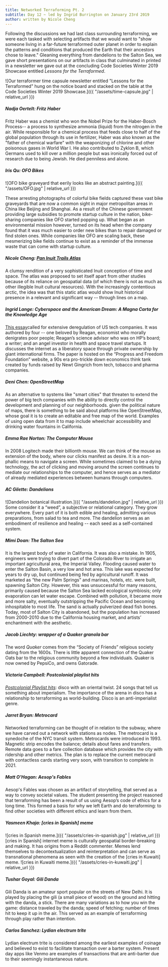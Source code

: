 ```yaml
---
title: Networked Terraforming Pt. 2
subtitle: Day 12 ~ led by Ingrid Burrington on January 23rd 2019
author: written by Nicole Cheng
---
```

Following the discussions we had last class surrounding terraforming, we were each tasked with selecting artifacts that we would want to "show someone living in a far-future terraformed outer planet in order to explain the patterns and conditions that produced the Earth that their ancestors chose to leave." Gleaning everything from dandelions to the Salton Sea, we gave short presentations on our artifacts in class that culminated in printed in a newsletter we gave out at the concluding Code Societies Winter 2019 Showcase entitled _Lessons for the Terraformed_.

![Our terraformer time capsule newsletter entitled "Lessons for the Terraformed" hung on the notice board and stacked on the table at the Code Societies Winter 2019 Showcase.]({{ "/assets/time-capsule.jpg" | relative_url }})

##### Nadja Oertelt: Fritz Haber
Fritz Haber was a chemist who won the Nobel Prize for the Haber-Bosch Process-- a process to synthesize ammonia (liquid) from the nitrogen in the air. While responsible for a chemical process that feeds close to half of the global population through its use in fertilizer, Haber was also known as the "father of chemical warfare" with the weaponizing of chlorine and other poisonous gases in World War I. He also contributed to Zyklon B, which Germans used to kill over a million people but was ironically forced out of research due to being Jewish. He died penniless and alone.


##### Iris Qu: OFO Bikes
![OFO bike graveyard that eerily looks like an abstract painting.]({{ "/assets/OFO.jpg" | relative_url }})

These arresting photographs of colorful bike fields captured these vast bike graveyards that are now a common sight in major metropolitan areas in China like Beijing and Shanghai. As a result of the Chinese government providing large subsidies to promote startup culture in the nation, bike-sharing companies like OFO started popping up. What began as an environmental mission however, turned on its head when the company found that it was much easier to order new bikes than to repair damaged or find stolen ones. While companies like OFO are scaling back, these mesmerizing bike fields continue to exist as a reminder of the immense waste that can come with startup culture.

##### Nicole Cheng: [Pan Inuit Trails Atlas](http://www.paninuittrails.org/index.html?module=module.about)
A clumsy rendition of a very sophisticated Inuit conception of time and space. The atlas was proposed to set itself apart from other studies because of its reliance on geospatial data (of which there is not as much as other illegible Inuit cultural resources). With the increasingly contentious arctic, the idea was that this static atlas would show Inuit historical presence in a relevant and significant way -- through lines on a map.

##### Ingrid Lange: Cyberspace and the American Dream: A Magna Carta for the Knowledge Age
[This essay](http://www.pff.org/issues-pubs/futureinsights/fi1.2magnacarta.html)called for extensive deregulation of US tech companies. It was authored by four -- one beloved by Reagan, economist who morally denigrates poor people; Reagan’s science advisor who was on HP’s board; a writer; and an angel investor in health and space travel startups. It discusses the internet as a liberatory space through private ownership by giant international firms. The paper is hosted on the “Progress and Freedom Foundation” website, a 90s era pro-trickle down economics think tank created by funds raised by Newt Gingrich from tech, tobacco and pharma companies.

##### Deni Chen: OpenStreetMap
As an alternative to systems like "smart cities" that threaten to extend the power of big tech companies with the ability to directly control the development and planning of our neighborhoods. given the political nature of maps, there is something to be said about platforms like OpenStreetMap, whose goal it is to create an editable and free map of the world. Examples of using open data from it to map include wheelchair accessibility and drinking water fountains in California.

##### Emma Rae Norton: The Computer Mouse
In 2008 Logitech made their billionth mouse. We can think of the mouse as extension of the body, where our clicks manifest as desire. It is a non-phallic means to navigate a screen. While sometimes claimed to be a dying technology, the act of clicking and moving around the screen continues to mediate our relationships to the computer, and hence serves as a mediator of already mediated experiences between humans through computers.

##### AC Gilette: Dandelions
![Dandelion botanical illustration.]({{ "/assets/dandelion.jpg" | relative_url }})
Some consider it a “weed”, a subjective or relational category. They grow everywhere. Every part of it is both edible and healing, admitting various preparations, from salad to tea and more. The dandelion serves as an embodiment of resilience and healing -- each seed as a self-contained system.

##### Mimi Doan: The Salton Sea
It is the largest body of water in California. It was also a mistake. In 1905, engineers were trying to divert part of the Colorado River to irrigate an important agricultural area, the Imperial Valley. Flooding caused water to enter the Salton Basin, a very low and hot area. This lake was expected for years to dry up, but continued being fed by agricultural runoff. It was marketed as “the new Palm Springs” and marinas, hotels, etc. were built, spawning Salton City. However, this was unsuccessful for many reasons, primarily caused because the Salton Sea lacked ecological symbiosis; only evaporation can let water escape. Combined with pollution, it became more and more salty, eventually outstripping the Pacific Ocean and becoming inhospitable to most life. The sand is actually pulverized dead fish bones. Today, most of Salton City is abandoned, but the population has increased from 2000-2010 due to the California housing market, and artists’ enchantment with the aesthetic.

##### Jacob Liechty: wrapper of a Quaker granola bar
The word _Quaker_ comes from the “Society of Friends” religious society dating from the 1600s. There is little apparent connection of the Quaker Oats bar to the religious community beyond a few individuals. Quaker is now owned by PepsiCo, and owns Gatorade.

##### Victoria Campbell: Postcolonial playlist hits
[_Postcolonial Playlist hits_](https://www.youtube.com/playlist?list=PLXGvSJUOgUmuU2NXaaVla3aCPuMFIolTh): disco with an oriental twist. 24 songs that tell us something about imperialism. The importance of the arena in disco has a relationship to terraforming as world-building. Disco is an anti-imperialist genre.

##### Jarret Bryan: Metrocard
Networked terraforming can be thought of in relation to the subway, where we have carved out a network with stations as nodes. The metrocard is a synedoche of the NYC transit system. Metrocards were introduced in 1993. Magnetic strip encodes the balance; details about fares and transfers. Remote data goes to a fare collection database which provides the city with ridership and other metrics. The plan is to replace the current metrocard with contactless cards starting very soon, with transition to complete in 2021.

##### Matt O'Hagan: Aesop's Fables
Aesop's Fables was chosen as an artifact of storytelling, that served as a way to convey societal values. The student presenting the project reasoned that terraforming has been a result of us using Aesop’s code of ethics for a long time. This formed a basis for why we left Earth and do terraforming: to find other societies with different ethics and learn from them.

##### Yasmeen Khaja: [cries in Spanish] meme
![cries in Spanish meme.]({{ "/assets/cries-in-spanish.jpg" | relative_url }})
[cries in Spanish] internet meme is culturally geospatial border-breaking and making. It has origins from a Reddit commenter. Memes lend themselves to decontextualization and reinterpretation and can serve as transnational phenomena as seen with the creation of the [cries in Kuwaiti] meme.
![cries in Kuwaiti meme.]({{ "/assets/cries-in-kuwaiti.jpg" | relative_url }})

##### Tushar Goyal: Gili Danda
Gili Danda is an amateur sport popular on the streets of New Delhi. It is played by placing the gili (a small piece of wood) on the ground and hitting with the danda, a stick. There are many variations as to how you win the game: distance traveled by the danda; speed of fetching; number of times hit to keep it up in the air. This served as an example of terraforming through play rather than intention.

##### Carlos Sanchez: Lydian electrum trite
Lydian electrum trite is considered among the earliest examples of coinage and believed to exist to facilitate transaction over a barter system. Present day apps like Venmo are examples of transactions that are anti-barter due to their seemingly instantaneous nature.
